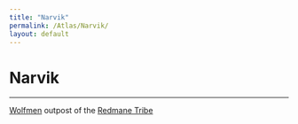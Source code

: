 ```yaml
---
title: "Narvik"
permalink: /Atlas/Narvik/
layout: default
---
```

# Narvik
---
[Wolfmen](../_Characters/WolfmanWarlock/Wolfmen.md) outpost of the [Redmane Tribe](../_Characters/WolfmanWarlock/Redmane%20Tribe.md)